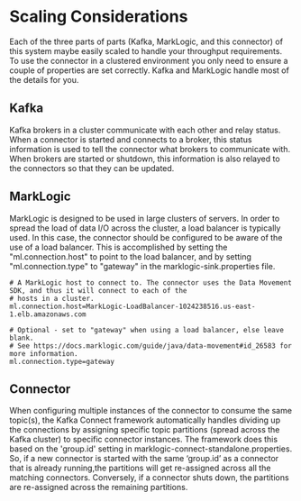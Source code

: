 # Scaling Considerations
Each of the three parts of parts (Kafka, MarkLogic, and this connector) of this system maybe easily scaled to handle
your throughput requirements. To use the connector in a clustered environment you only need to ensure a couple of
properties are set correctly. Kafka and MarkLogic handle most of the details for you.

## Kafka
Kafka brokers in a cluster communicate with each other and relay status. When a connector is started and connects to
a broker, this status information is used to tell the connector what brokers to communicate with. When brokers are
started or shutdown, this information is also relayed to the connectors so that they can be updated.

## MarkLogic
MarkLogic is designed to be used in large clusters of servers. In order to spread the load of data I/O across the
cluster, a load balancer is typically used. In this case, the connector should be configured to be aware of the use
of a load balancer. This is accomplished by setting the "ml.connection.host" to point to the load balancer, and by setting "ml.connection.type" to "gateway" in the marklogic-sink.properties
file.

<pre><code># A MarkLogic host to connect to. The connector uses the Data Movement SDK, and thus it will connect to each of the
# hosts in a cluster.
ml.connection.host=MarkLogic-LoadBalancer-1024238516.us-east-1.elb.amazonaws.com

# Optional - set to "gateway" when using a load balancer, else leave blank.
# See https://docs.marklogic.com/guide/java/data-movement#id_26583 for more information.
ml.connection.type=gateway</code></pre>

## Connector
When configuring multiple instances of the connector to consume the same topic(s), the Kafka Connect framework
automatically handles dividing up the connections by assigning specific topic partitions (spread across the Kafka
cluster) to specific connector instances. The framework does this based on the 'group.id' setting in
marklogic-connect-standalone.properties. So, if a new connector is started with the same ‘group.id’ as a connector that
is already running,the partitions will get re-assigned across all the matching connectors. Conversely, if a connector
shuts down, the partitions are re-assigned across the remaining partitions.
